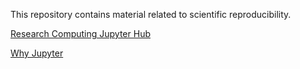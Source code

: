 
This repository contains material related to scientific reproducibility.

[Research Computing Jupyter Hub](http://jhub.rc.ufl.edu)

[Why Jupyter](https://www.nature.com/articles/d41586-018-07196-1)
